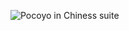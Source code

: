 ![Pocoyo in Chiness suite](https://www.zinkia.com//files/multimedia/name/852/pocoyo-zinkia-china.jpg)
